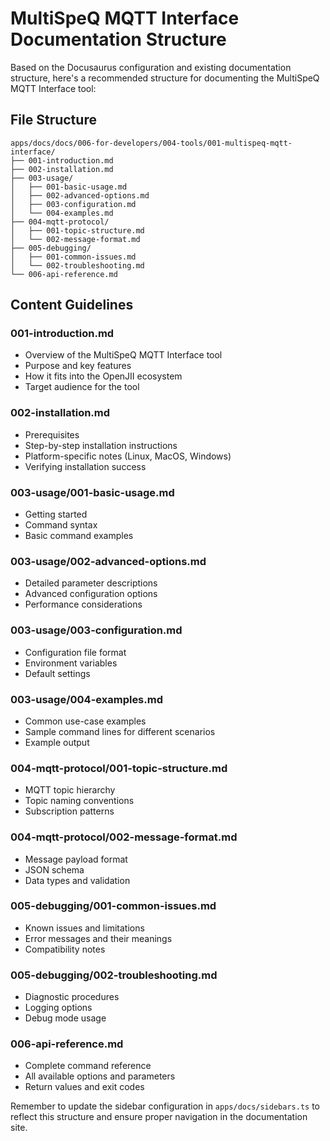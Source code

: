 # MultiSpeQ MQTT Interface Documentation Structure

Based on the Docusaurus configuration and existing documentation structure, here's a recommended structure for documenting the MultiSpeQ MQTT Interface tool:

## File Structure

```
apps/docs/docs/006-for-developers/004-tools/001-multispeq-mqtt-interface/
├── 001-introduction.md
├── 002-installation.md
├── 003-usage/
│   ├── 001-basic-usage.md
│   ├── 002-advanced-options.md
│   ├── 003-configuration.md
│   └── 004-examples.md
├── 004-mqtt-protocol/
│   ├── 001-topic-structure.md
│   └── 002-message-format.md
├── 005-debugging/
│   ├── 001-common-issues.md
│   └── 002-troubleshooting.md
└── 006-api-reference.md
```

## Content Guidelines

### 001-introduction.md

- Overview of the MultiSpeQ MQTT Interface tool
- Purpose and key features
- How it fits into the OpenJII ecosystem
- Target audience for the tool

### 002-installation.md

- Prerequisites
- Step-by-step installation instructions
- Platform-specific notes (Linux, MacOS, Windows)
- Verifying installation success

### 003-usage/001-basic-usage.md

- Getting started
- Command syntax
- Basic command examples

### 003-usage/002-advanced-options.md

- Detailed parameter descriptions
- Advanced configuration options
- Performance considerations

### 003-usage/003-configuration.md

- Configuration file format
- Environment variables
- Default settings

### 003-usage/004-examples.md

- Common use-case examples
- Sample command lines for different scenarios
- Example output

### 004-mqtt-protocol/001-topic-structure.md

- MQTT topic hierarchy
- Topic naming conventions
- Subscription patterns

### 004-mqtt-protocol/002-message-format.md

- Message payload format
- JSON schema
- Data types and validation

### 005-debugging/001-common-issues.md

- Known issues and limitations
- Error messages and their meanings
- Compatibility notes

### 005-debugging/002-troubleshooting.md

- Diagnostic procedures
- Logging options
- Debug mode usage

### 006-api-reference.md

- Complete command reference
- All available options and parameters
- Return values and exit codes

Remember to update the sidebar configuration in `apps/docs/sidebars.ts` to reflect this structure and ensure proper navigation in the documentation site.
